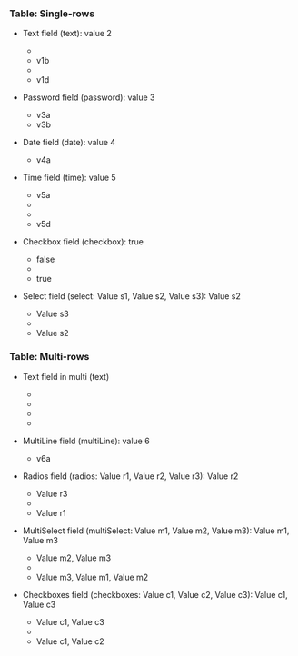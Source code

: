 ### Table: Single-rows

- Text field (text): value 2

	- 
	- v1b
	- 
	- v1d
- Password field (password): value 3
	- v3a
	- v3b
- Date field (date): value 4
	- v4a
- Time field (time): value 5
	- v5a
	- 
	- 
	- v5d
- Checkbox field (checkbox): true
	- false
	- 
	- true
- Select field (select: Value s1, Value s2, Value s3): Value s2
	- Value s3
	-
	- Value s2

### Table: Multi-rows

- Text field in multi (text)

	- 
	- 
	- 
	- 
- MultiLine field (multiLine): value 6
	- v6a
- Radios field (radios: Value r1, Value r2, Value r3): Value r2
	- Value r3
	-
	- Value r1
- MultiSelect field (multiSelect: Value m1, Value m2, Value m3): Value m1, Value m3
	- Value m2, Value m3
	-
	- Value m3, Value m1, Value m2
- Checkboxes field (checkboxes: Value c1, Value c2, Value c3): Value c1, Value c3
	- Value c1, Value c3
	-
	- Value c1, Value c2
